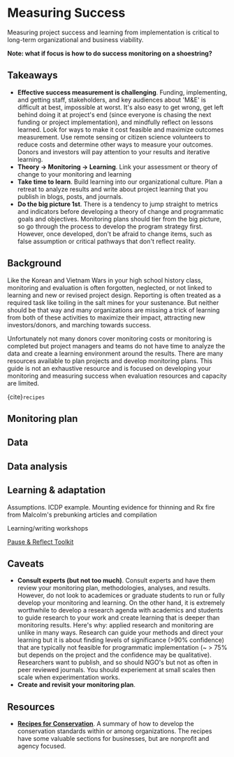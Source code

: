 # Measuring Success
Measuring project success and learning from implementation is critical to long-term organizational and business viability.

**Note: what if focus is how to do success monitoring on a shoestring?**

## Takeaways
- **Effective success measurement is challenging**. Funding, implementing, and getting staff, stakeholders, and key audiences about 'M&E' is difficult at best, impossible at worst. It's also easy to get wrong, get left behind doing it at project's end (since everyone is chasing the next funding or project implementation), and mindfully reflect on lessons learned. Look for ways to make it cost feasible and maximize outcomes measurement.  Use remote sensing or citizen science volunteers to reduce costs and determine other ways to measure your outcomes. Donors and investors will pay attention to your results and iterative learning.
- **Theory -> Monitoring -> Learning**. Link your assessment or theory of change to your monitoring and learning
- **Take time to learn**. Build learning into our organizational culture. Plan a retreat to analyze results and write about project learning that you publish in blogs, posts, and journals.
- **Do the big picture 1st**. There is a tendency to jump straight to metrics and indicators before developing a theory of change and programmatic goals and objectives. Monitoring plans should tier from the big picture, so go through the process to develop the program strategy first. However, once developed, don't be afraid to change items, such as false assumption or critical pathways that don't reflect reality.

## Background
Like the Korean and Vietnam Wars in your high school history class, monitoring and evaluation is often forgotten, neglected, or not linked to learning and new or revised project design. Reporting is often treated as a required task like toiling in the salt mines for your sustenance. But neither should be that way and many organizations are missing a trick of learning from both of these activities to maximize their impact, attracting new investors/donors, and marching towards success. 

Unfortunately not many donors cover monitoring costs or monitoring is completed but project managers and teams do not have time to analyze the data and create a learning environment around the results. There are many resources available to plan projects and develop monitoring plans. This guide is not an exhaustive resource and is focused on developing your monitoring and measuring success when evaluation resources and capacity are limited.

{cite}`recipes`

## Monitoring plan

## Data

## Data analysis

## Learning & adaptation
Assumptions. ICDP example. Mounting evidence for thinning and Rx fire from Malcolm's prebunking articles and compilation

Learning/writing workshops

[Pause & Reflect Toolkit](https://biodiversitylinks.org/library/resources/pause-and-reflect-toolkit.pdf/view)


## Caveats
- **Consult experts (but not too much)**. Consult experts and have them review your monitoring plan, methodologies, analyses, and results. However, do not look to academices or graduate students to run or fully develop your monitoring and learning. On the other hand, it is extremely worthwhile to develop a research agenda with academics and students to guide research to your work and create learning that is deeper than monitoring results. Here's why: applied research and monitoring are unlike in many ways. Research can guide your methods and direct your learning but it is about finding levels of significance (>90% confidence) that are typically not feasible for programmatic implementation (~ > 75% but depends on the project and the confidence may be qualitative). Researchers want to publish, and so should NGO's but not as often in peer reviewed journals. You should experiement at small scales then scale when experimentation works. 
- **Create and revisit your monitoring plan**. 

## Resources
- **[Recipes for Conservation](http://gg.gg/1anhaa)**. A summary of how to develop the conservation standards within or among organizations. The recipes have some valuable sections for businesses, but are nonprofit and agency focused.

